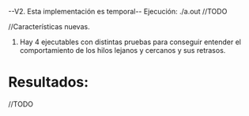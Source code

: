 --V2. Esta implementación es temporal--
Ejecución:  ./a.out //TODO

//Características nuevas.
1. Hay 4 ejecutables con distintas pruebas para conseguir entender el comportamiento de los hilos 
lejanos y cercanos y sus retrasos. 
    
# Resultados:
//TODO
